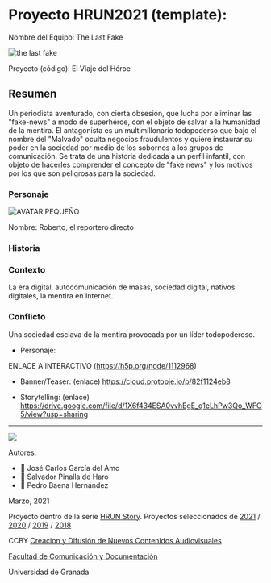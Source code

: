 

# Proyecto HRUN2021 (template): 

Nombre del Equipo: The Last Fake

![the last fake](https://user-images.githubusercontent.com/79196259/109631316-21354b00-7b46-11eb-9fff-875886156a65.PNG)

Proyecto (código): El Viaje del Héroe


## Resumen
Un periodista aventurado, con cierta obsesión, que lucha por eliminar las "fake-news" a modo de superhéroe, con el objeto de salvar a la humanidad de la mentira. El antagonista es un multimillonario todopoderso que bajo el nombre del "Malvado" oculta negocios fraudulentos y quiere instaurar su poder en la sociedad por medio de los sobornos a los grupos de comunicación. Se trata de una historia dedicada a un perfil infantil, con objeto de hacerles comprender el concepto de "fake news" y los motivos por los que son peligrosas para la sociedad.

### Personaje

![AVATAR PEQUEÑO](https://user-images.githubusercontent.com/79196259/109631027-dca9af80-7b45-11eb-86be-886d416fb861.PNG)


Nombre: Roberto, el reportero directo


### Historia


### Contexto
La era digital, autocomunicación de masas, sociedad digital, nativos digitales, la mentira en Internet.

### Conflicto 
Una sociedad esclava de la mentira provocada por un líder todopoderoso.

- Personaje:    

ENLACE A INTERACTIVO (https://h5p.org/node/1112968)

- Banner/Teaser:  (enlace) 
https://cloud.protopie.io/p/82f1124eb8

- Storytelling: (enlace) https://drive.google.com/file/d/1X6f434ESA0vvhEgE_q1eLhPw3Qo_WFO5/view?usp=sharing

------
![](https://upload.wikimedia.org/wikipedia/commons/thumb/6/62/CC-BY-SA-Andere_Wikis_%28v%29.svg/200px-CC-BY-SA-Andere_Wikis_%28v%29.svg.png)


Autores: 
<!---
Incluir lista de personas del grupo 
Se puede añadir enlace a página personal de github o lo que se quiera...(optativo)
-->

- :man: José Carlos García del Amo
- :man: Salvador Pinalla de Haro 
- :man: Pedro Baena Hernández

<!---
Lista completa de emojis de markDown - https://gist.github.com/rxaviers/7360908) 
-->



Marzo, 2021

Proyecto dentro de la serie [HRUN Story](https://github.com/mgea/storytelling_21/blob/master/What_is_a_HRUN_story.md). 
Proyectos seleccionados de  [2021](https://github.com/mgea/storytelling/blob/master/2021/readme.md) / [2020](https://github.com/mgea/storytelling/blob/master/2020/readme.md)  / 
[2019](https://github.com/mgea/storytelling/blob/master/2019/readme.md) / [2018](https://github.com/mgea/storytelling/blob/master/2018/readme.md) 

CCBY [Creacion y Difusión de Nuevos Contenidos Audiovisuales](http://utopolis.ugr.es/medialab)

[Facultad de Comunicación y Documentación](http://fcd.ugr.es)

Universidad de Granada
